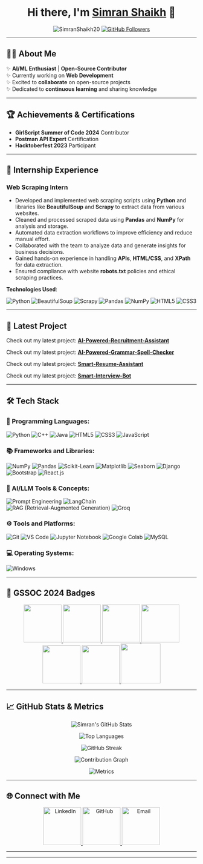 <h1 align="center">Hi there, I'm <a href="https://www.linkedin.com/in/simran-shaikh-39207a23b/">Simran Shaikh</a> 👋</h1>
<p align="center">
  <img src="https://komarev.com/ghpvc/?username=SimranShaikh20&label=Profile%20views&color=brightgreen&style=flat" alt="SimranShaikh20" />
  <a href="https://github.com/SimranShaikh20?tab=followers">
    <img src="https://img.shields.io/github/followers/SimranShaikh20?label=Followers&style=social" alt="GitHub Followers">
  </a>
</p>


---

## 👩‍💻 About Me


✨ **AI/ML Enthusiast** | **Open-Source Contributor**<br>
✨ Currently working on **Web Development**<br>
✨ Excited to **collaborate** on open-source projects<br>
✨ Dedicated to **continuous learning** and sharing knowledge<br>

---
## 🏆 Achievements & Certifications

- **GirlScript Summer of Code 2024** Contributor
- **Postman API Expert** Certification
- **Hacktoberfest 2023** Participant

---

## 💼 Internship Experience

### **Web Scraping Intern**  
 

- Developed and implemented web scraping scripts using **Python** and libraries like **BeautifulSoup** and **Scrapy** to extract data from various websites.
- Cleaned and processed scraped data using **Pandas** and **NumPy** for analysis and storage.
- Automated data extraction workflows to improve efficiency and reduce manual effort.
- Collaborated with the team to analyze data and generate insights for business decisions.
- Gained hands-on experience in handling **APIs**, **HTML/CSS**, and **XPath** for data extraction.
- Ensured compliance with website **robots.txt** policies and ethical scraping practices.

**Technologies Used**:  
<p>
  <img src="https://img.shields.io/badge/Python-3776AB?logo=python&logoColor=white" alt="Python" />
  <img src="https://img.shields.io/badge/BeautifulSoup-4.9.3-green?logo=beautifulsoup&logoColor=white" alt="BeautifulSoup" />
  <img src="https://img.shields.io/badge/Scrapy-1.8.0-orange?logo=scrapy&logoColor=white" alt="Scrapy" />
  <img src="https://img.shields.io/badge/Pandas-150458?logo=pandas&logoColor=white" alt="Pandas" />
  <img src="https://img.shields.io/badge/NumPy-013243?logo=numpy&logoColor=white" alt="NumPy" />
  <img src="https://img.shields.io/badge/HTML5-E34F26?logo=html5&logoColor=white" alt="HTML5" />
  <img src="https://img.shields.io/badge/CSS3-1572B6?logo=css3&logoColor=white" alt="CSS3" />
</p>

--------


## 🚀 Latest Project

Check out my latest project: [**AI-Powered-Recruitment-Assistant**](https://github.com/SimranShaikh20/AI-Powered-Recruitment-Assistant)

Check out my latest project: [**AI-Powered-Grammar-Spell-Checker**](https://github.com/SimranShaikh20/AI-Powered-Grammar-Spell-Checker)

Check out my latest project: [**Smart-Resume-Assistant**](https://github.com/SimranShaikh20/Smart-Resume-Assistant)

Check out my latest project: [**Smart-Interview-Bot**](https://github.com/SimranShaikh20/Smart-Interview-Bot)


--------


## 🛠️ Tech Stack 

### 🚀 Programming Languages:
<p>
  <img src="https://img.shields.io/badge/Python-3776AB?logo=python&logoColor=white" alt="Python" />
  <img src="https://img.shields.io/badge/C++-00599C?logo=c%2B%2B&logoColor=white" alt="C++" />
  <img src="https://img.shields.io/badge/Java-ED8B00?logo=java&logoColor=white" alt="Java" />
  <img src="https://img.shields.io/badge/HTML5-E34F26?logo=html5&logoColor=white" alt="HTML5" />
  <img src="https://img.shields.io/badge/CSS3-1572B6?logo=css3&logoColor=white" alt="CSS3" />
  <img src="https://img.shields.io/badge/JavaScript-F7DF1E?logo=javascript&logoColor=black" alt="JavaScript" />
</p>

### 📚 Frameworks and Libraries:
<p>
  <img src="https://img.shields.io/badge/Numpy-013243?logo=numpy&logoColor=white" alt="NumPy" />
  <img src="https://img.shields.io/badge/Pandas-150458?logo=pandas&logoColor=white" alt="Pandas" />
  <img src="https://img.shields.io/badge/Scikit_Learn-F7931E?logo=scikit-learn&logoColor=white" alt="Scikit-Learn" />
  <img src="https://img.shields.io/badge/Matplotlib-11557C?logo=matplotlib&logoColor=white" alt="Matplotlib" />
  <img src="https://img.shields.io/badge/Seaborn-2E4053?logo=seaborn&logoColor=white" alt="Seaborn" />
  <img src="https://img.shields.io/badge/Django-092E20?logo=django&logoColor=white" alt="Django" />
  <img src="https://img.shields.io/badge/Bootstrap-563D7C?logo=bootstrap&logoColor=white" alt="Bootstrap" />
  <img src="https://img.shields.io/badge/React-61DAFB?logo=react&logoColor=black" alt="React.js" />
</p>

### 🤖 AI/LLM Tools & Concepts:
<p>
  <img src="https://img.shields.io/badge/Prompt%20Engineering-800080?logo=openai&logoColor=white" alt="Prompt Engineering" />
  <img src="https://img.shields.io/badge/LangChain-0F4C81?logo=langchain&logoColor=white" alt="LangChain" />
  <img src="https://img.shields.io/badge/RAG-FF6F61?logo=semanticweb&logoColor=white" alt="RAG (Retrieval-Augmented Generation)" />
  <img src="https://img.shields.io/badge/Groq-00BFFF?logo=groq&logoColor=white" alt="Groq" />
</p>


### ⚙️ Tools and Platforms:
<p>
  <img src="https://img.shields.io/badge/Git-F05032?logo=git&logoColor=white" alt="Git" />
  <img src="https://img.shields.io/badge/Visual_Studio_Code-007ACC?logo=visual-studio-code&logoColor=white" alt="VS Code" />
  <img src="https://img.shields.io/badge/Jupyter-F37626?logo=jupyter&logoColor=white" alt="Jupyter Notebook" />
  <img src="https://img.shields.io/badge/Google_Colab-F9AB00?logo=googlecolab&logoColor=black" alt="Google Colab" />
  <img src="https://img.shields.io/badge/MySQL-4479A1?logo=mysql&logoColor=white" alt="MySQL" />
</p>


### 💻 Operating Systems:
<p>
  <img src="https://img.shields.io/badge/Windows-0078D6?logo=windows&logoColor=white" alt="Windows" />
</p>

---

## 🏅 GSSOC 2024 Badges
<div style='display:flex; align-items:center; gap: 10px;' align='center'>
  <a href="https://gssoc.girlscript.tech/leaderboard">
    <img src="https://raw.githubusercontent.com/GSSoC24/Postman-Challenge/main/docs/assets/Postman%20White.png" width="100px" height="100px" />
    <img src="https://raw.githubusercontent.com/GSSoC24/Postman-Challenge/main/docs/assets/1.png" width="100px" height="100px" />
    <img src="https://raw.githubusercontent.com/GSSoC24/Postman-Challenge/main/docs/assets/2.png" width="100px" height="100px" />
    <img src="https://raw.githubusercontent.com/GSSoC24/Postman-Challenge/main/docs/assets/3.png" width="100px" height="100px" />
    <img src="https://raw.githubusercontent.com/GSSoC24/Postman-Challenge/main/docs/assets/4.png" width="100px" height="100px" />
    <img src="https://raw.githubusercontent.com/GSSoC24/Postman-Challenge/main/docs/assets/5.png" width="100px" height="100px" />
    <img src="https://raw.githubusercontent.com/GSSoC24/Postman-Challenge/main/docs/assets/6.png" width="105px" height="105px" />
  </a>
</div>

---

## 📈 GitHub Stats & Metrics

<div align="center">

  ![Simran's GitHub Stats](https://github-readme-stats.vercel.app/api?username=SimranShaikh20&show_icons=true&theme=default&hide_border=true&include_all_commits=true&count_private=true)

  ![Top Languages](https://github-readme-stats.vercel.app/api/top-langs/?username=SimranShaikh20&layout=compact&theme=default&hide_border=true)

  ![GitHub Streak](https://streak-stats.demolab.com/?user=SimranShaikh20&theme=default&hide_border=true)

  ![Contribution Graph](https://github-readme-activity-graph.vercel.app/graph?username=SimranShaikh20&theme=github-light&hide_border=true&area=true)

  ![Metrics](https://metrics.lecoq.io/SimranShaikh20?template=classic&base.header=0&base.activity=0&base.community=0&base.repositories=0&base.metadata=0&achievements=1&achievements.threshold=C&achievements.secrets=true&achievements.display=detailed&achievements.limit=0&config.timezone=Asia%2FKolkata)

</div>



---

## 🌐 Connect with Me
<p align="center">
  <a href="https://www.linkedin.com/in/simran-shaikh-39207a23b/" target="_blank">
    <img src="https://img.shields.io/badge/LinkedIn-0077B5?logo=linkedin&logoColor=white" alt="LinkedIn" width="100" />
  </a>
  <a href="https://github.com/SimranShaikh20" target="_blank">
    <img src="https://img.shields.io/badge/GitHub-181717?logo=github&logoColor=white" alt="GitHub" width="100" />
  </a>
  <a href="mailto:your-email@example.com" target="_blank">
    <img src="https://img.shields.io/badge/Email-D14836?logo=gmail&logoColor=white" alt="Email" width="100" />
  </a>
</p>

---

---


